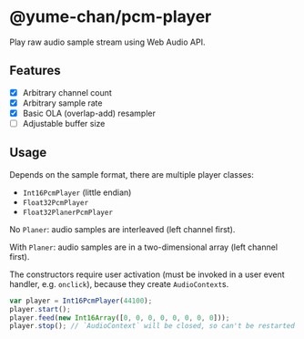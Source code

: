 # @yume-chan/pcm-player

Play raw audio sample stream using Web Audio API.

## Features

-   [x] Arbitrary channel count
-   [x] Arbitrary sample rate
-   [x] Basic OLA (overlap-add) resampler
-   [ ] Adjustable buffer size

## Usage

Depends on the sample format, there are multiple player classes:

-   `Int16PcmPlayer` (little endian)
-   `Float32PcmPlayer`
-   `Float32PlanerPcmPlayer`

No `Planer`: audio samples are interleaved (left channel first).

With `Planer`: audio samples are in a two-dimensional array (left channel first).

The constructors require user activation (must be invoked in a user event handler, e.g. `onclick`), because they create `AudioContext`s.

```ts
var player = Int16PcmPlayer(44100);
player.start();
player.feed(new Int16Array([0, 0, 0, 0, 0, 0, 0, 0]));
player.stop(); // `AudioContext` will be closed, so can't be restarted
```
